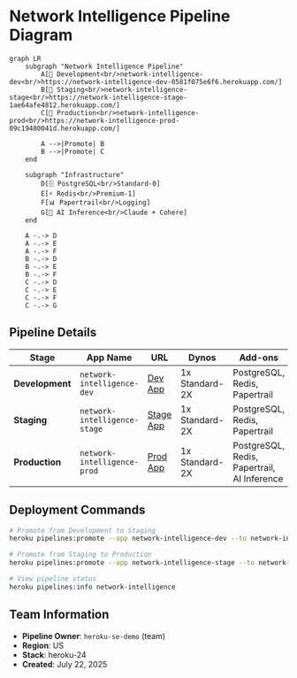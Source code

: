 # Network Intelligence Pipeline Diagram

```mermaid
graph LR
    subgraph "Network Intelligence Pipeline"
        A[🔄 Development<br/>network-intelligence-dev<br/>https://network-intelligence-dev-0581f075e6f6.herokuapp.com/] 
        B[🧪 Staging<br/>network-intelligence-stage<br/>https://network-intelligence-stage-1ae64afe4812.herokuapp.com/] 
        C[🚀 Production<br/>network-intelligence-prod<br/>https://network-intelligence-prod-09c19480041d.herokuapp.com/]
        
        A -->|Promote| B
        B -->|Promote| C
    end
    
    subgraph "Infrastructure"
        D[🗄️ PostgreSQL<br/>Standard-0]
        E[⚡ Redis<br/>Premium-1]
        F[📊 Papertrail<br/>Logging]
        G[🤖 AI Inference<br/>Claude + Cohere]
    end
    
    A -.-> D
    A -.-> E
    A -.-> F
    B -.-> D
    B -.-> E
    B -.-> F
    C -.-> D
    C -.-> E
    C -.-> F
    C -.-> G
```

## Pipeline Details

| Stage | App Name | URL | Dynos | Add-ons |
|-------|----------|-----|-------|---------|
| **Development** | `network-intelligence-dev` | [Dev App](https://network-intelligence-dev-0581f075e6f6.herokuapp.com/) | 1x Standard-2X | PostgreSQL, Redis, Papertrail |
| **Staging** | `network-intelligence-stage` | [Stage App](https://network-intelligence-stage-1ae64afe4812.herokuapp.com/) | 1x Standard-2X | PostgreSQL, Redis, Papertrail |
| **Production** | `network-intelligence-prod` | [Prod App](https://network-intelligence-prod-09c19480041d.herokuapp.com/) | 1x Standard-2X | PostgreSQL, Redis, Papertrail, AI Inference |

## Deployment Commands

```bash
# Promote from Development to Staging
heroku pipelines:promote --app network-intelligence-dev --to network-intelligence-stage

# Promote from Staging to Production  
heroku pipelines:promote --app network-intelligence-stage --to network-intelligence-prod

# View pipeline status
heroku pipelines:info network-intelligence
```

## Team Information
- **Pipeline Owner**: `heroku-se-demo` (team)
- **Region**: US
- **Stack**: heroku-24
- **Created**: July 22, 2025 
